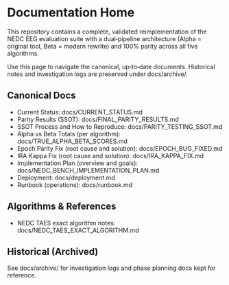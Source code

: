 # Documentation Home

This repository contains a complete, validated reimplementation of the NEDC EEG evaluation suite with a dual‑pipeline architecture (Alpha = original tool, Beta = modern rewrite) and 100% parity across all five algorithms.

Use this page to navigate the canonical, up‑to‑date documents. Historical notes and investigation logs are preserved under docs/archive/.

## Canonical Docs

- Current Status: docs/CURRENT_STATUS.md
- Parity Results (SSOT): docs/FINAL_PARITY_RESULTS.md
- SSOT Process and How to Reproduce: docs/PARITY_TESTING_SSOT.md
- Alpha vs Beta Totals (per algorithm): docs/TRUE_ALPHA_BETA_SCORES.md
- Epoch Parity Fix (root cause and solution): docs/EPOCH_BUG_FIXED.md
- IRA Kappa Fix (root cause and solution): docs/IRA_KAPPA_FIX.md
- Implementation Plan (overview and goals): docs/NEDC_BENCH_IMPLEMENTATION_PLAN.md
- Deployment: docs/deployment.md
- Runbook (operations): docs/runbook.md

## Algorithms & References

- NEDC TAES exact algorithm notes: docs/NEDC_TAES_EXACT_ALGORITHM.md

## Historical (Archived)

See docs/archive/ for investigation logs and phase planning docs kept for reference.


